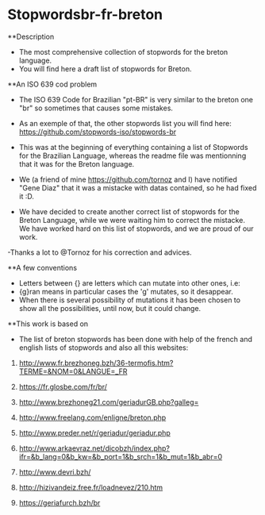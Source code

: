 # Stopwordsbr-fr-breton
**Description

- The most comprehensive collection of stopwords for the breton language.
- You will find here a draft list of stopwords for Breton.

**An ISO 639 cod problem

- The ISO 639 Code for Brazilian "pt-BR" is very similar to the breton one "br" so sometimes that causes some mistakes.

- As an exemple of that, the other stopwords list you will find here: https://github.com/stopwords-iso/stopwords-br

- This was at the beginning of everything containing a list of Stopwords for the Brazilian Language, whereas the readme file was mentionning that it was for the Breton language.

- We (a friend of mine https://github.com/tornoz and I) have notified "Gene Diaz" that it was a mistacke with datas contained, so he had fixed it :D.

- We have decided to create another correct list of stopwords for the Breton Language, while we were waiting him to correct the mistacke. We have worked hard on this list of stopwords, and we are proud of our work.

-Thanks a lot to @Tornoz for his correction and advices.

**A few conventions

- Letters between {} are letters which can mutate into other ones, i.e:
- {g}ran means in particular cases the 'g' mutates, so it desappear.
-  When there is several possibility of mutations it has been chosen to show all the possibilities, until now, but it could change.

**This work is based on

- The list of breton stopwords has been done with help of the french and english lists of stopwords and also all this websites:

1. http://www.fr.brezhoneg.bzh/36-termofis.htm?TERME=&NOM=0&LANGUE=_FR

2. https://fr.glosbe.com/fr/br/

3. http://www.brezhoneg21.com/geriadurGB.php?galleg=

4. http://www.freelang.com/enligne/breton.php

5. http://www.preder.net/r/geriadur/geriadur.php

6. http://www.arkaevraz.net/dicobzh/index.php?ifr=&b_lang=0&b_kw=&b_port=1&b_srch=1&b_mut=1&b_abr=0

7. http://www.devri.bzh/

8. http://hizivandeiz.free.fr/loadnevez/210.htm

9. https://geriafurch.bzh/br
